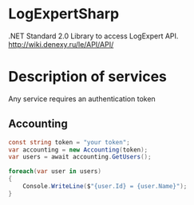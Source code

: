# LogExpertSharp
.NET Standard 2.0 Library to access LogExpert API. http://wiki.denexy.ru/le/API/API/

# Description of services
Any service requires an authentication token

## Accounting

```c#
const string token = "your token";
var accounting = new Accounting(token);
var users = await accounting.GetUsers();

foreach(var user in users)
{
    Console.WriteLine($"{user.Id} = {user.Name}");
}
```
